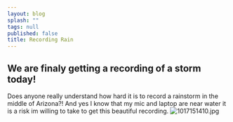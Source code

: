 ```yaml
---
layout: blog
splash: ""
tags: null
published: false
title: Recording Rain
---
```


## We are finaly getting a recording of a storm today!
Does anyone really understand how hard it is to record a rainstorm in the middle of Arizona?! And yes I know that my mic and laptop are near water it is a risk im willing to take to get this beautiful recording.
![1017151410.jpg]({{site.baseurl}}/media/1017151410.jpg)
